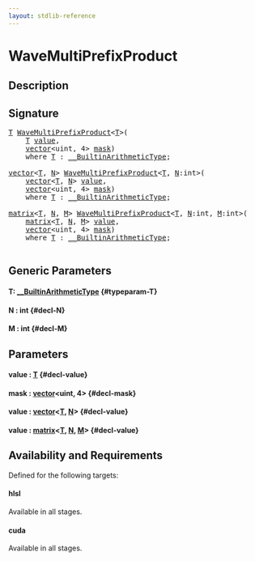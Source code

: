 ```yaml
---
layout: stdlib-reference
---
```


# WaveMultiPrefixProduct

## Description





## Signature 

<pre>
<a href="/stdlib-reference/global-decls/wavemultiprefixproduct-049f#typeparam-T" class="code_type">T</a> <a href="/stdlib-reference/global-decls/wavemultiprefixproduct-049f">WaveMultiPrefixProduct</a>&lt;<a href="/stdlib-reference/global-decls/wavemultiprefixproduct-049f#typeparam-T" class="code_type">T</a>&gt;(
    <a href="/stdlib-reference/global-decls/wavemultiprefixproduct-049f#typeparam-T" class="code_type">T</a> <a href="/stdlib-reference/global-decls/wavemultiprefixproduct-049f#decl-value" class="code_param">value</a>,
    <a href="/stdlib-reference/types/vector/index" class="code_type">vector</a>&lt;<span class="code_keyword">uint</span>, 4&gt; <a href="/stdlib-reference/global-decls/wavemultiprefixproduct-049f#decl-mask" class="code_param">mask</a>)
    <span class='code_keyword'>where</span> <a href="/stdlib-reference/global-decls/wavemultiprefixproduct-049f#typeparam-T" class="code_type">T</a> : <a href="/stdlib-reference/interfaces/builtinarithmetictype-0129j/index" class="code_type">__BuiltinArithmeticType</a>;

<a href="/stdlib-reference/types/vector/index" class="code_type">vector</a>&lt;<a href="/stdlib-reference/global-decls/wavemultiprefixproduct-049f#typeparam-T" class="code_type">T</a>, <a href="/stdlib-reference/global-decls/wavemultiprefixproduct-049f#decl-N" class="code_var">N</a>&gt; <a href="/stdlib-reference/global-decls/wavemultiprefixproduct-049f">WaveMultiPrefixProduct</a>&lt;<a href="/stdlib-reference/global-decls/wavemultiprefixproduct-049f#typeparam-T" class="code_type">T</a>, <a href="/stdlib-reference/global-decls/wavemultiprefixproduct-049f#decl-N" class="code_var">N</a>:<span class="code_keyword">int</span>&gt;(
    <a href="/stdlib-reference/types/vector/index" class="code_type">vector</a>&lt;<a href="/stdlib-reference/global-decls/wavemultiprefixproduct-049f#typeparam-T" class="code_type">T</a>, <a href="/stdlib-reference/global-decls/wavemultiprefixproduct-049f#decl-N" class="code_var">N</a>&gt; <a href="/stdlib-reference/global-decls/wavemultiprefixproduct-049f#decl-value" class="code_param">value</a>,
    <a href="/stdlib-reference/types/vector/index" class="code_type">vector</a>&lt;<span class="code_keyword">uint</span>, 4&gt; <a href="/stdlib-reference/global-decls/wavemultiprefixproduct-049f#decl-mask" class="code_param">mask</a>)
    <span class='code_keyword'>where</span> <a href="/stdlib-reference/global-decls/wavemultiprefixproduct-049f#typeparam-T" class="code_type">T</a> : <a href="/stdlib-reference/interfaces/builtinarithmetictype-0129j/index" class="code_type">__BuiltinArithmeticType</a>;

<a href="/stdlib-reference/types/matrix/index" class="code_type">matrix</a>&lt;<a href="/stdlib-reference/global-decls/wavemultiprefixproduct-049f#typeparam-T" class="code_type">T</a>, <a href="/stdlib-reference/global-decls/wavemultiprefixproduct-049f#decl-N" class="code_var">N</a>, <a href="/stdlib-reference/global-decls/wavemultiprefixproduct-049f#decl-M" class="code_var">M</a>&gt; <a href="/stdlib-reference/global-decls/wavemultiprefixproduct-049f">WaveMultiPrefixProduct</a>&lt;<a href="/stdlib-reference/global-decls/wavemultiprefixproduct-049f#typeparam-T" class="code_type">T</a>, <a href="/stdlib-reference/global-decls/wavemultiprefixproduct-049f#decl-N" class="code_var">N</a>:<span class="code_keyword">int</span>, <a href="/stdlib-reference/global-decls/wavemultiprefixproduct-049f#decl-M" class="code_var">M</a>:<span class="code_keyword">int</span>&gt;(
    <a href="/stdlib-reference/types/matrix/index" class="code_type">matrix</a>&lt;<a href="/stdlib-reference/global-decls/wavemultiprefixproduct-049f#typeparam-T" class="code_type">T</a>, <a href="/stdlib-reference/global-decls/wavemultiprefixproduct-049f#decl-N" class="code_var">N</a>, <a href="/stdlib-reference/global-decls/wavemultiprefixproduct-049f#decl-M" class="code_var">M</a>&gt; <a href="/stdlib-reference/global-decls/wavemultiprefixproduct-049f#decl-value" class="code_param">value</a>,
    <a href="/stdlib-reference/types/vector/index" class="code_type">vector</a>&lt;<span class="code_keyword">uint</span>, 4&gt; <a href="/stdlib-reference/global-decls/wavemultiprefixproduct-049f#decl-mask" class="code_param">mask</a>)
    <span class='code_keyword'>where</span> <a href="/stdlib-reference/global-decls/wavemultiprefixproduct-049f#typeparam-T" class="code_type">T</a> : <a href="/stdlib-reference/interfaces/builtinarithmetictype-0129j/index" class="code_type">__BuiltinArithmeticType</a>;

</pre>

## Generic Parameters

#### T: [\_\_BuiltinArithmeticType](/stdlib-reference/interfaces/builtinarithmetictype-0129j/index) {#typeparam-T}
#### N  : int {#decl-N}
#### M  : int {#decl-M}

## Parameters

#### value  : [T](/stdlib-reference/global-decls/wavemultiprefixproduct-049f#typeparam-T) {#decl-value}
#### mask  : [vector](/stdlib-reference/types/vector/index)\<uint, 4\> {#decl-mask}
#### value  : [vector](/stdlib-reference/types/vector/index)\<[T](/stdlib-reference/types/vector/index#typeparam-T), [N](/stdlib-reference/types/vector/index#decl-N)\> {#decl-value}
#### value  : [matrix](/stdlib-reference/types/matrix/index)\<[T](/stdlib-reference/types/matrix/t-0), [N](/stdlib-reference/types/matrix/index#decl-N), [M](/stdlib-reference/types/matrix/index#decl-M)\> {#decl-value}

## Availability and Requirements

Defined for the following targets:

#### hlsl
Available in all stages.

#### cuda
Available in all stages.



